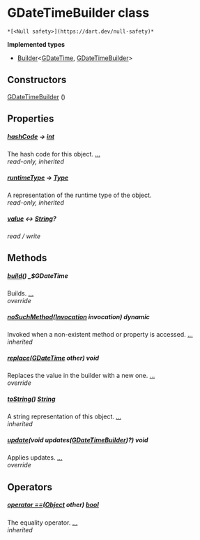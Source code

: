 


# GDateTimeBuilder class






    *[<Null safety>](https://dart.dev/null-safety)*






**Implemented types**

- [Builder](https://pub.dev/documentation/built_value/8.1.2/built_value/Builder-class.html)&lt;[GDateTime](../third_party_yonomi_graphql_schema_schema.docs.schema.gql/GDateTime-class.md), [GDateTimeBuilder](../third_party_yonomi_graphql_schema_schema.docs.schema.gql/GDateTimeBuilder-class.md)>





## Constructors

[GDateTimeBuilder](../third_party_yonomi_graphql_schema_schema.docs.schema.gql/GDateTimeBuilder/GDateTimeBuilder.md) ()

    


## Properties

##### [hashCode](https://api.flutter.dev/flutter/dart-core/Object/hashCode.html) &#8594; [int](https://api.flutter.dev/flutter/dart-core/int-class.html)



The hash code for this object. [...](https://api.flutter.dev/flutter/dart-core/Object/hashCode.html)  
_read-only, inherited_



##### [runtimeType](https://api.flutter.dev/flutter/dart-core/Object/runtimeType.html) &#8594; [Type](https://api.flutter.dev/flutter/dart-core/Type-class.html)



A representation of the runtime type of the object.   
_read-only, inherited_



##### [value](../third_party_yonomi_graphql_schema_schema.docs.schema.gql/GDateTimeBuilder/value.md) &#8596; [String](https://api.flutter.dev/flutter/dart-core/String-class.html)?



   
_read / write_




## Methods

##### [build](../third_party_yonomi_graphql_schema_schema.docs.schema.gql/GDateTimeBuilder/build.md)() _$GDateTime



Builds. [...](../third_party_yonomi_graphql_schema_schema.docs.schema.gql/GDateTimeBuilder/build.md)  
_override_



##### [noSuchMethod](https://api.flutter.dev/flutter/dart-core/Object/noSuchMethod.html)([Invocation](https://api.flutter.dev/flutter/dart-core/Invocation-class.html) invocation) dynamic



Invoked when a non-existent method or property is accessed. [...](https://api.flutter.dev/flutter/dart-core/Object/noSuchMethod.html)  
_inherited_



##### [replace](../third_party_yonomi_graphql_schema_schema.docs.schema.gql/GDateTimeBuilder/replace.md)([GDateTime](../third_party_yonomi_graphql_schema_schema.docs.schema.gql/GDateTime-class.md) other) void



Replaces the value in the builder with a new one. [...](../third_party_yonomi_graphql_schema_schema.docs.schema.gql/GDateTimeBuilder/replace.md)  
_override_



##### [toString](https://api.flutter.dev/flutter/dart-core/Object/toString.html)() [String](https://api.flutter.dev/flutter/dart-core/String-class.html)



A string representation of this object. [...](https://api.flutter.dev/flutter/dart-core/Object/toString.html)  
_inherited_



##### [update](../third_party_yonomi_graphql_schema_schema.docs.schema.gql/GDateTimeBuilder/update.md)(void updates([GDateTimeBuilder](../third_party_yonomi_graphql_schema_schema.docs.schema.gql/GDateTimeBuilder-class.md))?) void



Applies updates. [...](../third_party_yonomi_graphql_schema_schema.docs.schema.gql/GDateTimeBuilder/update.md)  
_override_




## Operators

##### [operator ==](https://api.flutter.dev/flutter/dart-core/Object/operator_equals.html)([Object](https://api.flutter.dev/flutter/dart-core/Object-class.html) other) [bool](https://api.flutter.dev/flutter/dart-core/bool-class.html)



The equality operator. [...](https://api.flutter.dev/flutter/dart-core/Object/operator_equals.html)  
_inherited_











